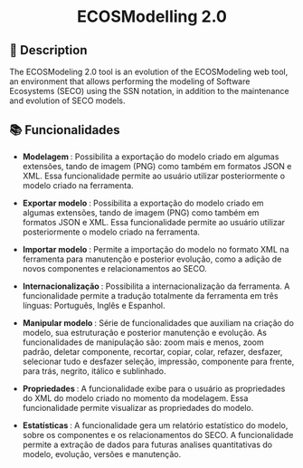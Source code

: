 
<h1 align="center">ECOSModelling 2.0</h1>

## :memo: Description
The ECOSModeling 2.0 tool is an evolution of the ECOSModeling web tool, an environment that allows performing the modeling of Software Ecosystems (SECO) using the SSN notation, in addition to the maintenance and evolution of SECO models.

## :books: Funcionalidades
* <b>Modelagem </b>: Possibilita a exportação do modelo criado em algumas extensões, tando de imagem (PNG) como também em formatos JSON e XML. Essa funcionalidade permite ao usuário utilizar posteriormente o modelo criado na ferramenta.

* <b>Exportar modelo </b>: Possibilita a exportação do modelo criado em algumas extensões, tando de imagem (PNG) como também em formatos JSON e XML. Essa funcionalidade permite ao usuário utilizar posteriormente o modelo criado na ferramenta.

* <b>Importar modelo </b>: Permite a importação do modelo no formato XML na ferramenta para manutenção e posterior evolução, como a adição de novos componentes e relacionamentos ao SECO. 

* <b>Internacionalização </b>: Possibilita a internacionalização da ferramenta. A funcionalidade permite a tradução totalmente da ferramenta em três línguas: Português, Inglês e Espanhol.

* <b>Manipular modelo </b>: Série de funcionalidades que auxiliam na criação do modelo, sua estruturação e posterior manutenção e evolução. As funcionalidades de manipulação são: zoom mais e menos, zoom padrão, deletar componente, recortar, copiar, colar, refazer, desfazer, selecionar tudo e desfazer seleção, impressão, componente para frente, para trás, negrito, itálico e sublinhado. 
 
* <b>Propriedades </b>: A funcionalidade exibe para o usuário as propriedades do XML do modelo criado no momento da modelagem. Essa funcionalidade permite visualizar as propriedades do modelo.

* <b>Estatísticas </b>: A funcionalidade gera um relatório estatístico do modelo, sobre os componentes e os relacionamentos do SECO. A funcionalidade permite a extração de dados para futuras analises quantitativas do modelo, evolução, versões e manutenção.

